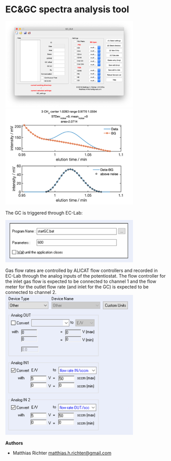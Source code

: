 
EC&amp;GC spectra analysis tool
=======================

<img src="GC_GUI.png" width="400">
<img src="peakintegration.png" width="400">


The GC is triggered through EC-Lab:

<img src="ECLab_startGC.png" width="400">

Gas flow rates are controlled by ALICAT flow controllers and recorded in EC-Lab through the analog inputs of the potentiostat.
The flow controller for the inlet gas flow is expected to be connected to channel 1 and the flow meter for the outlet flow rate (and inlet for the GC) is expected to be connected to channel 2.
<img src="ECLab_recordflow.png" width="400">

**Authors**
  - Matthias Richter matthias.h.richter@gmail.com
